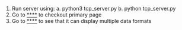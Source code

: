 1. Run server using:
   a. python3 tcp_server.py
   b. python tcp_server.py
2. Go to [****](http://localhost:8080/) to checkout primary page
3. Go to [****](http://localhost:8080/) to see that it can display multiple data formats
